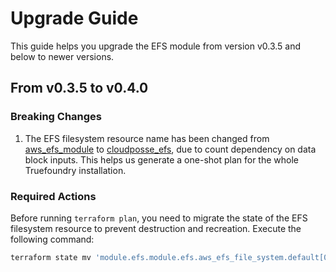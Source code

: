 # Upgrade Guide

This guide helps you upgrade the EFS module from version v0.3.5 and below to newer versions.

## From v0.3.5 to v0.4.0

### Breaking Changes

1. The EFS filesystem resource name has been changed from [aws_efs_module](https://registry.terraform.io/modules/terraform-aws-modules/efs/aws/latest) to [cloudposse_efs](https://registry.terraform.io/modules/cloudposse/efs/aws/latest), due to count dependency on data block inputs. This helps us generate a one-shot plan for the whole Truefoundry installation.

### Required Actions

Before running `terraform plan`, you need to migrate the state of the EFS filesystem resource to prevent destruction and recreation. Execute the following command:

```bash
terraform state mv 'module.efs.module.efs.aws_efs_file_system.default[0]' 'module.efs.module.efs.aws_efs_file_system.this[0]'
```
